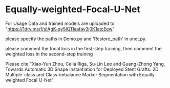 # Equally-weighted-Focal-U-Net
For Usage
 Data and trained models are uploaded to "https://1drv.ms/f/s!AgK-qy5IQ11aafay3j0K1atcEew" 

 please specify the paths in Demo.py and 'Restore_path' in unet.py.
 
 please comment the focal loss in the first-step training, then comment the weighted loss in the second-step training

Please cite "Xiao-Yun Zhou, Celia Riga, Su-Lin Lee and Guang-Zhong Yang, Towards Automatic 3D Shape Instantiation for Deployed Stent Grafts: 2D Multiple-class and Class-imbalance Marker Segmentation with Equally-weighted Focal U-Net" 
